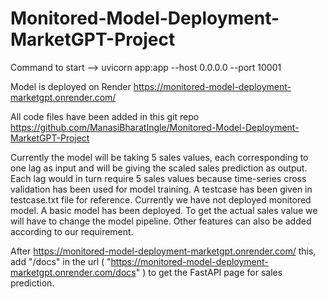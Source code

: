 # Monitored-Model-Deployment-MarketGPT-Project

Command to start -->
uvicorn app:app --host 0.0.0.0 --port 10001

Model is deployed on Render
https://monitored-model-deployment-marketgpt.onrender.com/

All code files have been added in this git repo
https://github.com/ManasiBharatIngle/Monitored-Model-Deployment-MarketGPT-Project

Currently the model will be taking 5 sales values, each corresponding to one lag as input and will be giving the scaled sales prediction as output. Each lag would in turn require 5 sales values because time-series cross validation has been used for model training. A testcase has been given in testcase.txt file for reference. Currently we have not deployed monitored model. A basic model has been deployed. 
To get the actual sales value we will have to change the model pipeline. Other features can also be added according to our requirement.

After https://monitored-model-deployment-marketgpt.onrender.com/ this, add "/docs" in the url ( "https://monitored-model-deployment-marketgpt.onrender.com/docs" ) to get the FastAPI page for sales prediction.
